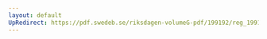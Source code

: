 ```yaml
---
layout: default
UpRedirect: https://pdf.swedeb.se/riksdagen-volumeG-pdf/199192/reg_199192/reg_199192_0272.pdf
---
```

